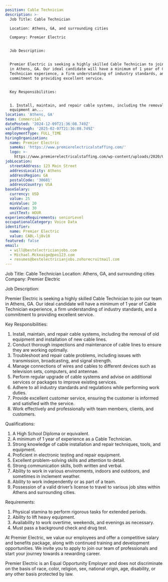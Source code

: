 ```yaml
---
position: Cable Technician
description: >-
  Job Title: Cable Technician

  Location: Athens, GA, and surrounding cities

  Company: Premier Electric


  Job Description:


  Premier Electric is seeking a highly skilled Cable Technician to join our team
  in Athens, GA. Our ideal candidate will have a minimum of 1 year of Cable
  Technician experience, a firm understanding of industry standards, and a
  commitment to providing excellent service.


  Key Responsibilities:


  1. Install, maintain, and repair cable systems, including the removal of old
  equipment an...
location: 'Athens, GA'
team: Commercial
datePosted: '2024-12-09T21:36:08.749Z'
validThrough: '2025-02-07T21:36:08.749Z'
employmentType: FULL_TIME
hiringOrganization:
  name: Premier Electric
  sameAs: 'https://www.premierelectricalstaffing.com/'
  logo: >-
    https://www.premierelectricalstaffing.com/wp-content/uploads/2020/05/Premier-Electrical-Staffing-logo.png
jobLocation:
  streetAddress: 123 Main Street
  addressLocality: Athens
  addressRegion: GA
  postalCode: '30601'
  addressCountry: USA
baseSalary:
  currency: USD
  value: 25
  minValue: 20
  maxValue: 30
  unitText: HOUR
experienceRequirements: seniorLevel
occupationalCategory: Voice Data
identifier:
  name: Premier Electric
  value: CABL-lj8v18
featured: false
email:
  - will@bestelectricianjobs.com
  - Michael.Mckeaige@pes123.com
  - resumes@bestelectricianjobs.zohorecruitmail.com
---
```




Job Title: Cable Technician
Location: Athens, GA, and surrounding cities
Company: Premier Electric

Job Description:

Premier Electric is seeking a highly skilled Cable Technician to join our team in Athens, GA. Our ideal candidate will have a minimum of 1 year of Cable Technician experience, a firm understanding of industry standards, and a commitment to providing excellent service.

Key Responsibilities:

1. Install, maintain, and repair cable systems, including the removal of old equipment and installation of new cable lines.
2. Conduct thorough inspections and maintenance of cable lines to ensure they are working optimally.
3. Troubleshoot and repair cable problems, including issues with transmission, broadcasting, and signal strength.
4. Manage connections of wires and cables to different devices such as television sets, computers, and antennae.
5. Perform regular upgrade of cable systems and advise on additional services or packages to improve existing services.
6. Adhere to all industry standards and regulations while performing work duties.
7. Provide excellent customer service, ensuring the customer is informed and satisfied with the service.
8. Work effectively and professionally with team members, clients, and customers.

Qualifications:

1. A High School Diploma or equivalent.
2. A minimum of 1 year of experience as a Cable Technician.
3. Strong knowledge of cable installation and repair techniques, tools, and equipment.
4. Proficient in electronic testing and repair equipment.
5. Excellent problem-solving skills and attention to detail.
6. Strong communication skills, both written and verbal.
7. Ability to work in various environments, indoors and outdoors, and sometimes in inclement weather.
8. Ability to work independently or as part of a team.
9. Possession of a valid driver’s license to travel to various job sites within Athens and surrounding cities.

Requirements:

1. Physical stamina to perform rigorous tasks for extended periods.
2. Ability to lift heavy equipment.
3. Availability to work overtime, weekends, and evenings as necessary.
4. Must pass a background check and drug test.

At Premier Electric, we value our employees and offer a competitive salary and benefits package, along with continued training and development opportunities. We invite you to apply to join our team of professionals and start your journey towards a rewarding career. 

Premier Electric is an Equal Opportunity Employer and does not discriminate on the basis of race, color, religion, sex, national origin, age, disability, or any other basis protected by law.